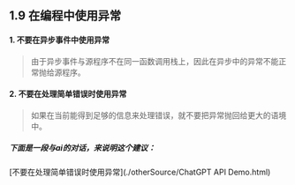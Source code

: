 ## 1.9 在编程中使用异常

#### 1. 不要在异步事件中使用异常

> 由于异步事件与源程序不在同一函数调用栈上，因此在异步中的异常不能正常抛给源程序。

#### 2. 不要在处理简单错误时使用异常

> 如果在当前能得到足够的信息来处理错误，就不要把异常抛回给更大的语境中。

##### 下面是一段与ai的对话，来说明这个建议：

[不要在处理简单错误时使用异常](./otherSource/ChatGPT API Demo.html)

